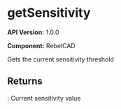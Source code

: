 # getSensitivity

**API Version:** 1.0.0

**Component:** RebelCAD

Gets the current sensitivity threshold

## Returns

: Current sensitivity value

